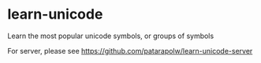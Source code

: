 # learn-unicode

Learn the most popular unicode symbols, or groups of symbols

For server, please see <https://github.com/patarapolw/learn-unicode-server>

